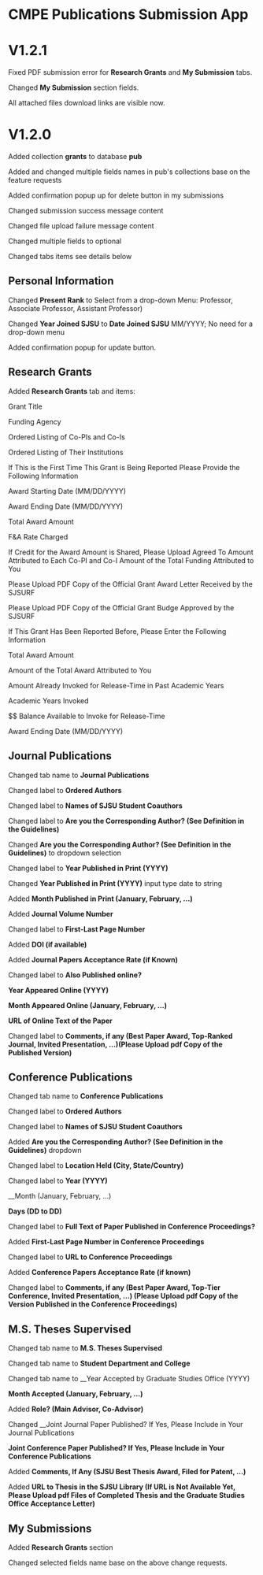 # CMPE Publications Submission App
# V1.2.1
Fixed PDF submission error for __Research Grants__ and __My Submission__ tabs.

Changed __My Submission__ section fields.

All attached files download links are visible now.

# V1.2.0

Added collection __grants__ to database __pub__

Added and changed multiple fields names in pub's collections base on the feature requests

Added confirmation popup up for delete button in my submissions

Changed submission success message content

Changed file upload failure message content

Changed multiple fields to optional

Changed tabs items see details below

## Personal Information

Changed __Present Rank__ to Select from a drop-down Menu: Professor, Associate Professor, Assistant Professor)

Changed __Year Joined SJSU__ to __Date Joined SJSU__ MM/YYYY; No need for a drop-down menu

Added confirmation popup for update button.

## Research Grants

Added __Research Grants__ tab and items:

Grant Title

Funding Agency

Ordered Listing of Co-PIs and Co-Is

Ordered Listing of Their Institutions

If This is the First Time This Grant is Being Reported Please Provide the Following Information

Award Starting Date (MM/DD/YYYY)

Award Ending Date (MM/DD/YYYY)

Total Award Amount

F&A Rate Charged

If Credit for the Award Amount is Shared, Please Upload Agreed To Amount Attributed to Each Co-PI and Co-I
Amount of the Total Funding Attributed to You

Please Upload PDF Copy of the Official Grant Award Letter Received by the SJSURF 

Please Upload PDF Copy of the Official Grant Budge Approved by the SJSURF 

If This Grant Has Been Reported Before, Please Enter the Following Information

Total Award Amount

Amount of the Total Award Attributed to You

Amount Already Invoked for Release-Time in Past Academic Years

Academic Years Invoked

$$ Balance Available to Invoke for Release-Time 

Award Ending Date (MM/DD/YYYY)

## Journal Publications

Changed tab name to __Journal Publications__

Changed label to __Ordered Authors__

Changed label to __Names of SJSU Student Coauthors__

Changed label to __Are you the Corresponding Author? (See Definition in the Guidelines)__

Changed __Are you the Corresponding Author? (See Definition in the Guidelines)__ to dropdown selection

Changed label to __Year Published in Print (YYYY)__

Changed __Year Published in Print (YYYY)__ input type date to string

Added __Month Published in Print (January, February, …)__

Added __Journal Volume Number__

Changed label to __First-Last Page Number__

Added __DOI (if available)__

Added __Journal Papers Acceptance Rate (if Known)__

Changed label to __Also Published online?__

__Year Appeared Online (YYYY)__

__Month Appeared Online (January, February, …)__

__URL of Online Text of the Paper__

Changed label to __Comments, if any (Best Paper Award, Top-Ranked Journal, Invited Presentation, …)(Please Upload pdf Copy of the Published Version)__

## Conference Publications

Changed tab name to __Conference Publications__

Changed label to __Ordered Authors__

Changed label to __Names of  SJSU Student Coauthors__

Added __Are you the Corresponding Author? (See Definition in the Guidelines)__ dropdown

Changed label to __Location Held (City, State/Country)__

Changed label to __Year (YYYY)__

__Month (January, February, …)

__Days (DD to DD)__

Changed label to __Full Text of Paper Published in Conference Proceedings?__

Added __First-Last Page Number in Conference Proceedings__

Changed label to __URL to Conference Proceedings__

Added __Conference Papers Acceptance Rate (if known)__

Changed label to __Comments, if any (Best Paper Award, Top-Tier Conference, Invited Presentation, …)
(Please Upload pdf Copy of the Version Published in the Conference Proceedings)__

## M.S. Theses Supervised

Changed tab name to __M.S. Theses Supervised__

Changed tab name to __Student Department and College__

Changed tab name to __Year Accepted by Graduate Studies Office (YYYY)

__Month Accepted (January, February, …)__

Added __Role? (Main Advisor, Co-Advisor)__

Changed __Joint Journal Paper Published?
If Yes, Please Include in Your Journal Publications

__Joint Conference Paper Published?
If Yes, Please Include in Your Conference Publications__

Added __Comments, If Any (SJSU Best Thesis Award, Filed for Patent, …)__

Added __URL to Thesis in the SJSU Library
(If URL is Not Available Yet, Please Upload pdf Files of Completed Thesis and the Graduate Studies Office Acceptance Letter)__

## My Submissions

Added __Research Grants__ section

Changed selected fields name base on the above change requests.
